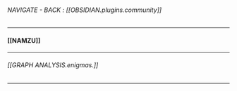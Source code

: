 ###### NAVIGATE - BACK : [[OBSIDIAN.plugins.community]]
----
#### [[NAMZU]]



-----
###### [[GRAPH ANALYSIS.enigmas.]]
----
